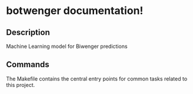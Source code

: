 # botwenger documentation!

## Description

Machine Learning model for Biwenger predictions

## Commands

The Makefile contains the central entry points for common tasks related to this project.

